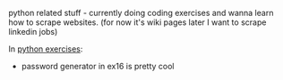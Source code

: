 python related stuff - currently doing coding exercises and wanna learn how to scrape websites. (for now it's wiki pages later I want to scrape linkedin jobs)

In [python exercises](https://github.com/kinsin5/python_learning/blob/main/python_excersises.ipynb):
- password generator in ex16 is pretty cool
